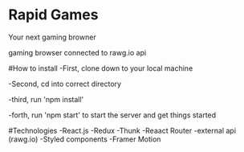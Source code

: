 # Rapid Games 

Your next gaming browner

gaming browser connected to rawg.io api

#How to install 
-First, clone down to your local machine 

-Second, cd into correct directory 

-third, run 'npm install'

-forth, run 'npm start' to start the server and get things started 

#Technologies 
-React.js
-Redux 
-Thunk
-Reaact Router 
-external api (rawg.io)
-Styled components 
-Framer Motion
